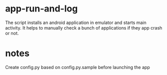 # app-run-and-log
The script installs an android application in emulator and starts main activity. It helps to manually check a bunch of applications if they app crash or not.

# notes
Create config.py based on config.py.sample before launching the app
